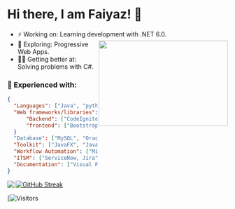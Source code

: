 # Hi there, I am Faiyaz! 👋
- ⚡ Working on: Learning development with .NET 6.0. <img align="right" src="https://i.pinimg.com/originals/8b/35/fe/8b35fef55fba1a201c9c7a11d3ec3d64.gif" width="295" height="195"/>
- 🔭 Exploring: Progressive Web Apps. 
- 🐱‍🏍 Getting better at: Solving problems with C#. 


### 🌱 Experienced with:
```json
{
  "Languages": ["Java", "python", "PHP", "C#", "Visual Basic", "JavaScript"],
  "Web frameworks/libraries": {
      "Backend": ["CodeIgniter"],
      "frontend": ["Bootstrap"],
  }
  "Database": ["MySQL", "OracleSQL"],
  "Toolkit": ["JavaFX", "Java Swing", "SceneBuilder", "PyQT5"],
  "Workflow Automation": ["Microsoft Power Automate"],
  "ITSM": ["ServiceNow, Jira"],
  "Documentation": ["Visual Paradigm", "Lucid Chart", "IBM SPSS"]
} 
```
<img align="left" src="https://github-readme-stats-updated-faiyazkhanwif.vercel.app/api?username=faiyazkhanwif&&show_icons=true&hide=stars,issues&hide_border=true&hide_rank=true&count_private=true&title_color=black&icon_color=black&text_color=F5F5F5&bg_color=000000">

[![GitHub Streak](https://github-readme-streak-stats.herokuapp.com/?user=faiyazkhanwif&theme=dark)](https://git.io/streak-stats)

[![Visitors](https://api.visitorbadge.io/api/visitors?path=https%3A%2F%2Fgithub.com%2Ffaiyazkhanwif&label=Profile%20Visits&countColor=%23263759)

